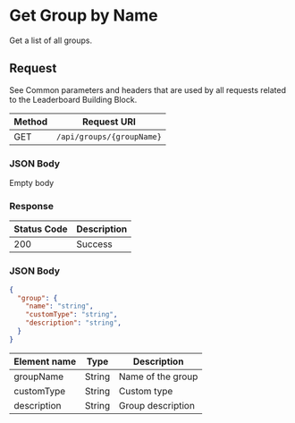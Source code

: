# Get Group by Name

Get a list of all groups.

## Request

See Common parameters and headers that are used by all requests related to the Leaderboard Building Block.

Method  | Request URI
------- | -----------
GET     | `/api/groups/{groupName}`

### JSON Body

Empty body

### Response

| Status Code | Description |
|-------------|-------------|
|200|Success|

### JSON Body

```json
{
  "group": {
    "name": "string",
    "customType": "string",
    "description": "string",
  }
}
```

Element name        | Type       | Description
--------------------|------------|-------------
groupName|String|Name of the group
customType|String|Custom type
description|String|Group description
